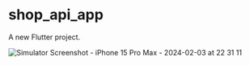 # shop_api_app

A new Flutter project.

![Simulator Screenshot - iPhone 15 Pro Max - 2024-02-03 at 22 31 11](https://github.com/aydnlramazan/shop_api_app/assets/106530954/78ab6bf2-0e88-4a6e-891a-ffa511d8d243)
